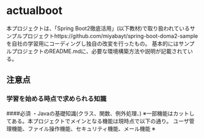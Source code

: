 # actualboot
本プロジェクトは、「Spring Boot2徹底活用」(以下教材)で取り扱われているサンプルプロジェクトhttps://github.com/miyabayt/spring-boot-doma2-sample
を自社の学習用にコーディングし独自の改変を行ったもの。
基本的にはサンプルプロジェクトのREADME.mdに、必要な環境構築方法や説明が記載されている。 
## 注意点
### 学習を始める時点で求められる知識
####必須
・Javaの基礎知識(クラス、関数、例外処理、)
※一部機能はカットしてある。本プロジェクトでメインとなる機能は現時点で以下の通り。
ユーザ管理機能、ファイル操作機能、セキュリティ機能、メール機能 
※
